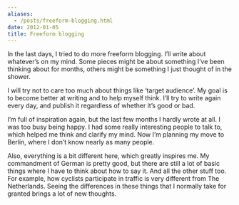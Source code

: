 ```yaml
---
aliases:
  - /posts/freeform-blogging.html
date: 2012-01-05
title: Freeform blogging
---
```


In the last days, I tried to do more freeform blogging. I’ll write about
whatever’s on my mind. Some pieces might be about something I’ve been thinking
about for months, others might be something I just thought of in the
shower.&#10;

I will try not to care too much about things like ‘target audience’. My goal is
to become better at writing and to help myself think. I’ll try to write again
every day, and publish it regardless of whether it’s good or bad.&#10;

I’m full of inspiration again, but the last few months I hardly wrote at all. I
was too busy being happy. I had some really interesting people to talk to, which
helped me think and clarify my mind. Now I’m planning my move to Berlin, where I
don’t know nearly as many people.&#10;

Also, everything is a bit different here, which greatly inspires me. My
commandment of German is pretty good, but there are still a lot of basic things
where I have to think about how to say it. And all the other stuff too. For
example, how cyclists participate in traffic is very different from The
Netherlands. Seeing the differences in these things that I normally take for
granted brings a lot of new thoughts.&#10;
